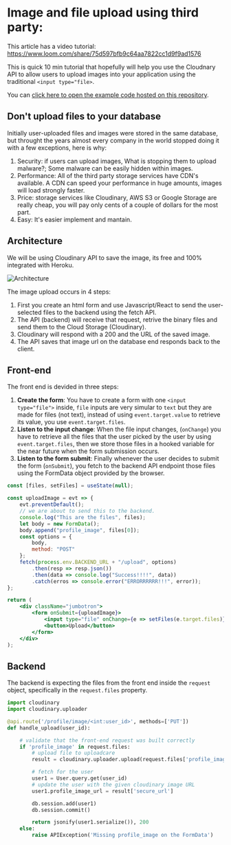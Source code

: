# Image and file upload using third party:

This article has a video tutorial: https://www.loom.com/share/75d597bfb9c64aa7822cc1d9f9ad1576

This is quick 10 min tutorial that hopefully will help you use the Cloudnary API to allow users to upload images into your application using the traditional `<input type="file>`.

You can [click here to open the example code hosted on this repository](https://github.com/4GeeksAcademy/react-flask-hello/tree/example/cloudinary_image_upload).

## Don't upload files to your database

Initially user-uploaded files and images were stored in the same database, but throught the years almost every company in the world stopped doing it with a few exceptions, here is why:

1. Security: if users can upload images, What is stopping them to upload malware?; Some malware can be easily hidden within images.
2. Performance: All of the third party storage services have CDN's available. A CDN can speed your performance in huge amounts, images will load strongly faster.
3. Price: storage services like Cloudinary, AWS S3 or Google Storage are really cheap, you will pay only cents of a couple of dollars for the most part.
4. Easy: It's easier implement and mantain.

## Architecture

We will be using Cloudinary API to save the image, its free and 100% integrated with Heroku.

![Architecture](https://github.com/4GeeksAcademy/react-flask-hello/blob/master/docs/assets/diagram.png?raw=true)

The image upload occurs in 4 steps:
1. First you create an html form and use Javascript/React to send the user-selected files to the backend using the fetch API.
2. The API (backend) will receive that request, retrive the binary files and send them to the Cloud Storage (Cloudinary).
3. Cloudinary will respond with a 200 and the URL of the saved image.
4. The API saves that image url on the database end responds back to the client.

## Front-end

The front end is devided in three steps:

1. **Create the form**: You have to create a form with one `<input type="file">` inside, `file` inputs are very simular to `text` but they are made for files (not text), instead of using `event.target.value` to retrieve its value, you use `event.target.files`.
2. **Listen to the input change**: When the file input changes, (`onChange`) you have to retrieve all the files that the user picked by the user by using `event.target.files`, then we store those files in a hooked variable for the near future when the form submission occurs.
3. **Listen to the form submit**: Finally whenever the user decides to submit the form (`onSubmit`), you fetch to the backend API endpoint those files using the FormData object provided by the browser.

```jsx
const [files, setFiles] = useState(null);

const uploadImage = evt => {
    evt.preventDefault();
    // we are about to send this to the backend.
    console.log("This are the files", files);
    let body = new FormData();
    body.append("profile_image", files[0]);
    const options = {
        body,
        method: "POST"
    };
    fetch(process.env.BACKEND_URL + "/upload", options)
        .then(resp => resp.json())
        .then(data => console.log("Success!!!!", data))
        .catch(erros => console.error("ERRORRRRRR!!!", error));
};

return (
    <div className="jumbotron">
        <form onSubmit={uploadImage}>
            <input type="file" onChange={e => setFiles(e.target.files)} />
            <button>Upload</button>
        </form>
    </div>
);
```

## Backend

The backend is expecting the files from the front end inside the `request` object, specifically in the `request.files` property.

```python
import cloudinary
import cloudinary.uploader

@api.route('/profile/image/<int:user_id>', methods=['PUT'])
def handle_upload(user_id):

    # validate that the front-end request was built correctly
    if 'profile_image' in request.files:
        # upload file to uploadcare
        result = cloudinary.uploader.upload(request.files['profile_image'])

        # fetch for the user
        user1 = User.query.get(user_id)
        # update the user with the given cloudinary image URL
        user1.profile_image_url = result['secure_url']

        db.session.add(user1)
        db.session.commit()

        return jsonify(user1.serialize()), 200
    else:
        raise APIException('Missing profile_image on the FormData')
```
